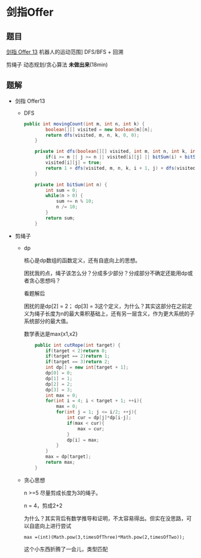 # 剑指Offer

## 题目

[剑指 Offer 13](#13) 机器人的运动范围]         DFS/BFS + 回溯

剪绳子 动态规划/贪心算法  **未做出来**(18min)



## 题解

- 剑指 Offer<a name = "13">13</a>

    - DFS

      ```java
      public int movingCount(int m, int n, int k) {
              boolean[][] visited = new boolean[m][n];
              return dfs(visited, m, n, k, 0, 0);
          }
      
          private int dfs(boolean[][] visited, int m, int n, int k, int i, int j) {
              if(i >= m || j >= n || visited[i][j] || bitSum(i) + bitSum(j) > k) return 0;
              visited[i][j] = true;
              return 1 + dfs(visited, m, n, k, i + 1, j) + dfs(visited, m, n, k, i, j + 1) ;
          }
      
          private int bitSum(int n) {
              int sum = 0;
              while(n > 0) {
                  sum += n % 10;
                  n /= 10; 
              }
              return sum;
          }
      ```

    

- 剪绳子

  - dp

    核心是dp数组的函数定义，还有自底向上的思想。

    困扰我的点，绳子该怎么分？分成多少部分？分成部分不确定还能用dp或者贪心思想吗？

    看题解后

    困扰的是dp[2] = 2； dp[3] = 3这个定义，为什么？其实这部分在之前定义为绳子长度为n的最大乘积基础上，还有另一层含义，作为更大系统的子系统部分的最大值。

    数学表达是max{x1,x2}

    ```java
        public int cutRope(int target) {
            if(target < 2)return 0;
            if(target == 2)return 1;
            if(target == 3)return 2;
            int dp[] = new int[target + 1];
            dp[0] = 0;
            dp[1] = 1;
            dp[2] = 2;
            dp[3] = 3;
            int max = 0;
            for(int i = 4; i < target + 1; ++i){
                max = 0;
                for(int j = 1; j <= i/2; ++j){
                    int cur = dp[j]*dp[i-j];
                    if(max < cur){
                        max = cur;
                    }
                    dp[i] = max;
                }
            }
            max = dp[target];
            return max;
        }
    ```

  - 贪心思想

    n >=5 尽量剪成长度为3的绳子。

    n = 4，剪成2+2

    为什么？其实背后有数学推导和证明，不太容易得出。但实在没思路，可以自底向上进行尝试

    `max =(int)(Math.pow(3,timesOfThree)*Math.pow(2,timesOfTwo));`

    这个小东西折腾了一会儿，类型匹配